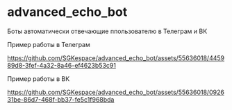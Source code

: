 # advanced_echo_bot
Боты автоматически отвечающие ппользователю в Телеграм и ВК

Пример работы в Телеграм 

https://github.com/SGKespace/advanced_echo_bot/assets/55636018/445989d8-3fef-4a32-8a46-ef4623b53c91



Пример работы в ВК

https://github.com/SGKespace/advanced_echo_bot/assets/55636018/092631be-86d7-468f-bb37-fe5c1f968bda

